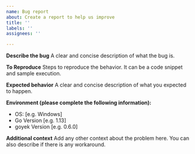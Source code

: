 ```yaml
---
name: Bug report
about: Create a report to help us improve
title: ''
labels: ''
assignees: ''

---
```


**Describe the bug**
A clear and concise description of what the bug is.

**To Reproduce**
Steps to reproduce the behavior.
It can be a code snippet and sample execution.

**Expected behavior**
A clear and concise description of what you expected to happen.

**Environment (please complete the following information):**
 - OS: [e.g. Windows]
 - Go Version [e.g. 1.13]
 - goyek Version [e.g. 0.6.0]

**Additional context**
Add any other context about the problem here.
You can also describe if there is any workaround.
